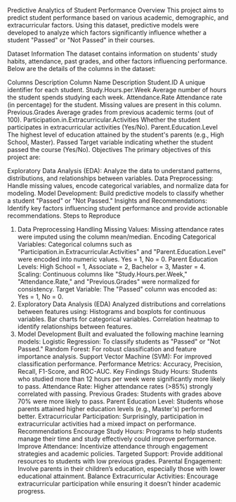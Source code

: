Predictive Analytics of Student Performance
Overview
This project aims to predict student performance based on various academic, demographic, and extracurricular factors. Using this dataset, predictive models were developed to analyze which factors significantly influence whether a student "Passed" or "Not Passed" in their courses.

Dataset Information
The dataset contains information on students' study habits, attendance, past grades, and other factors influencing performance. Below are the details of the columns in the dataset:

Columns Description
Column Name	Description
Student.ID	A unique identifier for each student.
Study.Hours.per.Week	Average number of hours the student spends studying each week.
Attendance.Rate	Attendance rate (in percentage) for the student. Missing values are present in this column.
Previous.Grades	Average grades from previous academic terms (out of 100).
Participation.in.Extracurricular.Activities	Whether the student participates in extracurricular activities (Yes/No).
Parent.Education.Level	The highest level of education attained by the student's parents (e.g., High School, Master).
Passed	Target variable indicating whether the student passed the course (Yes/No).
Objectives
The primary objectives of this project are:

Exploratory Data Analysis (EDA): Analyze the data to understand patterns, distributions, and relationships between variables.
Data Preprocessing: Handle missing values, encode categorical variables, and normalize data for modeling.
Model Development: Build predictive models to classify whether a student "Passed" or "Not Passed."
Insights and Recommendations: Identify key factors influencing student performance and provide actionable recommendations.
Steps to Reproduce
1. Data Preprocessing
Handling Missing Values:
Missing attendance rates were imputed using the column mean/median.
Encoding Categorical Variables:
Categorical columns such as "Participation.in.Extracurricular.Activities" and "Parent.Education.Level" were encoded into numeric values.
Yes = 1, No = 0.
Parent Education Levels: High School = 1, Associate = 2, Bachelor = 3, Master = 4.
Scaling:
Continuous columns like "Study.Hours.per.Week," "Attendance.Rate," and "Previous.Grades" were normalized for consistency.
Target Variable:
The "Passed" column was encoded as: Yes = 1, No = 0.
2. Exploratory Data Analysis (EDA)
Analyzed distributions and correlations between features using:
Histograms and boxplots for continuous variables.
Bar charts for categorical variables.
Correlation heatmap to identify relationships between features.
3. Model Development
Built and evaluated the following machine learning models:
Logistic Regression: To classify students as "Passed" or "Not Passed."
Random Forest: For robust classification and feature importance analysis.
Support Vector Machine (SVM): For improved classification performance.
Performance Metrics:
Accuracy, Precision, Recall, F1-Score, and ROC-AUC.
Key Findings
Study Hours: Students who studied more than 12 hours per week were significantly more likely to pass.
Attendance Rate: Higher attendance rates (>85%) strongly correlated with passing.
Previous Grades: Students with grades above 70% were more likely to pass.
Parent Education Level: Students whose parents attained higher education levels (e.g., Master's) performed better.
Extracurricular Participation: Surprisingly, participation in extracurricular activities had a mixed impact on performance.
Recommendations
Encourage Study Hours: Programs to help students manage their time and study effectively could improve performance.
Improve Attendance: Incentivize attendance through engagement strategies and academic policies.
Targeted Support: Provide additional resources to students with low previous grades.
Parental Engagement: Involve parents in their children’s education, especially those with lower educational attainment.
Balance Extracurricular Activities: Encourage extracurricular participation while ensuring it doesn’t hinder academic progress.

